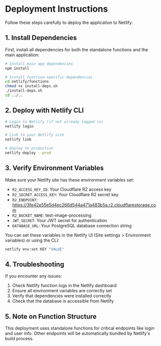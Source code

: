 # Deployment Instructions

Follow these steps carefully to deploy the application to Netlify:

## 1. Install Dependencies

First, install all dependencies for both the standalone functions and the main application:

```bash
# Install main app dependencies
npm install

# Install function-specific dependencies
cd netlify/functions
chmod +x install-deps.sh
./install-deps.sh
cd ../..
```

## 2. Deploy with Netlify CLI

```bash
# Login to Netlify (if not already logged in)
netlify login

# Link to your Netlify site
netlify link

# Deploy to production
netlify deploy --prod
```

## 3. Verify Environment Variables

Make sure your Netlify site has these environment variables set:

- `R2_ACCESS_KEY_ID`: Your Cloudflare R2 access key
- `R2_SECRET_ACCESS_KEY`: Your Cloudflare R2 secret key
- `R2_ENDPOINT`: https://3fe42e55e5d4ec266d544a471a483b5a.r2.cloudflarestorage.com
- `R2_BUCKET_NAME`: test-image-processing
- `JWT_SECRET`: Your JWT secret for authentication
- `DATABASE_URL`: Your PostgreSQL database connection string

You can set these variables in the Netlify UI (Site settings > Environment variables) or using the CLI:

```bash
netlify env:set KEY "VALUE"
```

## 4. Troubleshooting

If you encounter any issues:

1. Check Netlify function logs in the Netlify dashboard
2. Ensure all environment variables are correctly set
3. Verify that dependencies were installed correctly
4. Check that the database is accessible from Netlify

## 5. Note on Function Structure

This deployment uses standalone functions for critical endpoints like login and user info.
Other endpoints will be automatically bundled by Netlify's build process.
